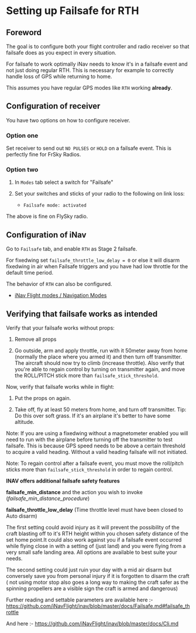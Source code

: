 # Setting up Failsafe for RTH

## Foreword

The goal is to configure both your flight controller and radio receiver so that failsafe does as you expect in every situation.

For failsafe to work optimally iNav needs to know it's in a failsafe event and not just doing regular RTH. This is necessary for example to correctly handle loss of GPS while returning to home.

This assumes you have regular GPS modes like `RTH` working **already**.

## Configuration of receiver

You have two options on how to configure receiver.

### Option one

Set receiver to send out `NO PULSES` or `HOLD` on a failsafe event. This is perfectly fine for FrSky Radios.

### Option two

1. In `Modes` tab select a switch for "Failsafe"

2. Set your switches and sticks of your radio to the following on link loss:

    -  `Failsafe mode: activated`

The above is fine on FlySky radio.

## Configuration of iNav

Go to `Failsafe` tab, and enable `RTH` as Stage 2 failsafe.

For fixedwing set `failsafe_throttle_low_delay = 0` or else it will disarm fixedwing in air when Failsafe triggers  and you have had low throttle for the default time period.

The behavior of `RTH` can also be configured.

 - [iNav Flight modes / Navigation Modes](/iNavFlight/inav/wiki/Navigation-modes#rth-altitude-control-modes)

## Verifying that failsafe works as intended

Verify that your failsafe works without props:

1. Remove all props

1. Go outside, arm and apply throttle, run with it 50meter away from home (normally the place where you armed it) and then turn off transmitter. The aircraft should now try to climb (increase throttle). Also verify that you're able to regain control by turning on transmitter again, and move the ROLL/PITCH stick more than `failsafe_stick_threshold`.

Now, verify that failsafe works while in flight:

1. Put the props on again.

1. Take off, fly at least 50 meters from home, and turn off transmitter. Tip: Do this over soft grass. If it's an airplane it's better to have some altitude.

Note: If you are using a fixedwing without a magnetometer enabled you will need to run with the airplane before turning off the transmitter to test failsafe. This is because GPS speed needs to be above a certain threshold to acquire a valid heading. Without a valid heading failsafe will not initiated.

Note: To regain control after a failsafe event, you must move the roll/pitch sticks more than `failsafe_stick_threshold` in order to regain control.

**INAV offers additional failsafe safety features**

**failsafe_min_distance** and the action you wish to invoke (_failsafe_min_distance_procedure_)

****failsafe_throttle_low_delay**** (Time throttle level must have been closed  to Auto disarm)

The first setting could avoid injury as it will prevent the possibility of the craft blasting off to it's RTH height within you chosen safety distance of the set home point.It could also work against you if a failsafe event occurred while flying close in with a setting of (just land) and you were flying from a very small safe landing area. 
All options are available to best suite your needs.

The second setting could just ruin your day with a mid air disarm but conversely save you from personal injury if it is forgotten to disarm the craft
( not using motor stop also goes a long way to making the craft safer as the spinning propellers are a visible sign the craft is armed and dangerous)

Further reading and settable parameters are available here :-
https://github.com/iNavFlight/inav/blob/master/docs/Failsafe.md#failsafe_throttle

And here :-
https://github.com/iNavFlight/inav/blob/master/docs/Cli.md

